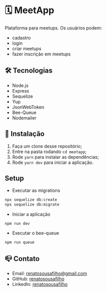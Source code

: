 # 🗓 MeetApp

Plataforma para meetups. Os usuários podem: 

- cadastro
- login
- criar meetups
- fazer inscrição em meetups


## 🛠 Tecnologias

- Node.js
- Express
- Sequelize
- Yup
- JsonWebToken
- Bee-Queue
- Nodemailer

## 🚀 Instalação

1. Faça um clone desse repositório;
2. Entre na pasta rodando `cd meetapp`;
3. Rode `yarn` para instalar as dependências;
4. Rode `yarn dev` para iniciar a aplicação.

## Setup 

* Executar as migrations

```bash
npx sequelize db:create
npx sequelize db:migrate
```

* Iniciar a aplicação

```
npm run dev
```

* Executar o bee-queue

```
npm run queue
```


## 📪 Contato

- Email: [renatosousafilho@gmail.com](renatosousafilho@gmail.com)
- GitHub: [renatosousafilho](https://github.com/renatosousafilho)
- LinkedIn: [renatosousafilho](https://www.linkedin.com/in/renatosousafilho/)



